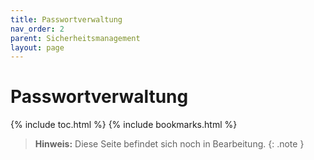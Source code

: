 ```yaml
---
title: Passwortverwaltung
nav_order: 2
parent: Sicherheitsmanagement
layout: page
---
```


# Passwortverwaltung
{% include toc.html %}
{% include bookmarks.html %}

> **Hinweis:** Diese Seite befindet sich noch in Bearbeitung.
{: .note }
